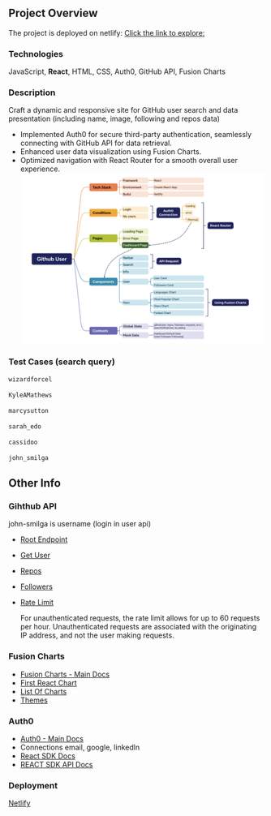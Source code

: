 ## Project Overview
The project is deployed on netlify: [Click the link to explore:](https://rm-react-project-github-users.netlify.app/)

### Technologies
JavaScript, **React**, HTML, CSS, Auth0, GitHub API, Fusion Charts

### Description
Craft a dynamic and responsive site for GitHub user search and data presentation (including name, image, following and repos data)

- Implemented Auth0 for secure third-party authentication, seamlessly connecting with GitHub API for data retrieval.
- Enhanced user data visualization using Fusion Charts.
- Optimized navigation with React Router for a smooth overall user experience.
![Review](project-review.png)

### Test Cases (search query)
```bash
wizardforcel
```

```bash
KyleAMathews
```
```bash
marcysutton
```

```bash
sarah_edo
```

```bash
cassidoo
```

```bash
john_smilga
```

## Other Info

### Gihthub API
john-smilga is username (login in user api)
- [Root Endpoint](https://api.github.com)
- [Get User](https://api.github.com/users/john-smilga)
- [Repos](https://api.github.com/users/john-smilga/repos?per_page=100)
- [Followers](https://api.github.com/users/john-smilga/followers)
- [Rate Limit](https://api.github.com/rate_limit)

  For unauthenticated requests, the rate limit allows for up to 60 requests per hour. 
  Unauthenticated requests are associated with the originating IP address, and not the user making requests.


### Fusion Charts
- [Fusion Charts - Main Docs](https://www.fusioncharts.com/)
- [First React Chart](https://www.fusioncharts.com/dev/getting-started/react/your-first-chart-using-react)
- [List Of Charts](https://www.fusioncharts.com/dev/chart-guide/list-of-charts)
- [Themes](https://www.fusioncharts.com/dev/themes/introduction-to-themes)

### Auth0
- [Auth0 - Main Docs](https://auth0.com/)
- Connections
  email, google, linkedln
- [React SDK Docs](https://auth0.com/docs/libraries/auth0-react)
- [REACT SDK API Docs](https://auth0.github.io/auth0-react/)

### Deployment
[Netlify](https://www.netlify.com/)

